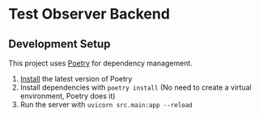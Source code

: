# Test Observer Backend

## Development Setup

This project uses [Poetry](https://python-poetry.org/) for dependency management.

1. [Install](https://python-poetry.org/docs/#installation) the latest version of Poetry
2. Install dependencies with `poetry install` (No need to create a virtual environment, Poetry does it)
3. Run the server with `uvicorn src.main:app --reload`
